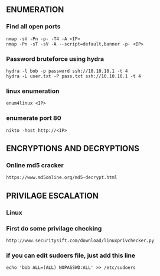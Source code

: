 ## ENUMERATION

### Find all open ports
```
nmap -sV -Pn -p- -T4 -A <IP>
nmap -Pn -sT -sV -A --script=default,banner -p- <IP>
```
### Password bruteforce using hydra
```
hydra -l bob -p password ssh://10.10.10.1 -t 4
hydra -L user.txt -P pass.txt ssh://10.10.10.1 -t 4
```

### linux enumeration 
```
enum4linux <IP>
```

### enumerate port 80
```
nikto -host http://<IP>
```
## ENCRYPTIONS AND DECRYPTIONS

### Online md5 cracker
```
https://www.md5online.org/md5-decrypt.html
```

## PRIVILAGE ESCALATION

### Linux

### First do some privilage checking
```
http://www.securitysift.com/download/linuxprivchecker.py
```

### if you can edit sudoers file, just add this line
```
echo 'bob ALL=(ALL) NOPASSWD:ALL' >> /etc/sudoers
```
